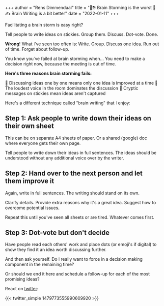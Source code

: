 +++
author = "Rens Dimmendaal"
title = "🧠⛈ Brain Storming is the worst 🧠✍️ Brain Writing is a bit better"
date = "2022-01-11"
+++

Facilitating a brain storm is easy right? 

Tell people to write ideas on stickies. Group them. Discuss. Dot-vote. Done.

**Wrong!** What I've seen too often is: Write. Group. Discuss one idea. Run out of time. Forget about follow-up.

You know you've failed at brain storming when... You need to make a decision right now, because the meeting is out of time.

**Here's three reasons brain storming fails:**

🙊 Discussing ideas one by one means only one idea is improved at a time
📣 The loudest voice in the room dominates the discussion
📒 Cryptic messages on stickies mean ideas aren't captured

Here's a different technique called "brain writing" that I enjoy:

## Step 1: Ask people to write down their ideas on their own sheet

This can be on separate A4 sheets of paper. Or a shared (google) doc where everyone gets their own page.

Tell people to write down their ideas in full sentences. The ideas should be understood without any additional voice over by the writer.

## Step 2: Hand over to the next person and let them improve it

Again, write in full sentences. The writing should stand on its own.

Clarify details. Provide extra reasons why it's a great idea. Suggest how to overcome potential issues.

Repeat this until you've seen all sheets or are tired. Whatever comes first.

## Step 3: Dot-vote but don't decide

Have people read each others' work and place dots (or emoji's if digital) to show they find it an idea worth discussing further.

And then ask yourself. Do I really want to force in a decision making component in the remaining time? 

Or should we end it here and schedule a follow-up for each of the most promising ideas?

React on [twitter](https://twitter.com/R_Dimm/status/1479773555990609920):

{{< twitter_simple 1479773555990609920 >}}